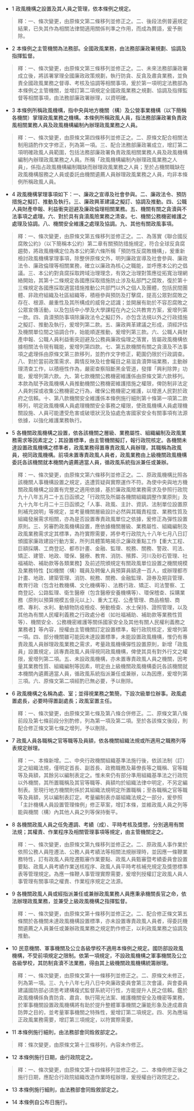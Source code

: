 * 1 政風機構之設置及其人員之管理，依本條例之規定。

> 釋：一、條次變更，由原條文第二條移列並修正之。二、後段法例普遍規定結果，已失其作為相關法律間適用關係判準之作用，而成為贅語，爰予刪除。

* 2 本條例之主管機關為法務部。全國政風業務，由法務部廉政署規劃、協調及指揮監督。

> 釋：一、條次變更，由原條文第三條移列並修正之。二、未來法務部廉政署成立後，將該署掌理全國廉政政策規劃，執行防貪、反貪及肅貪業務，並負責全國政風業務之督導、考核及協調等相關事項，爰於第一項明定法務部為本條例之主管機關，並增訂第二項規定全國政風業務之規劃、協調及指揮監督等相關事項，由法務部廉政署辦理，以資明確。

* 3 本條例所稱政風機構，指中央與地方機關（構）及公營事業機構（以下簡稱各機關）掌理政風業務之機構。本條例所稱政風人員，指法務部廉政署負責政風相關業務人員及政風機構編制內辦理政風業務之人員。

> 釋：一、條次變更，由原條文第四條移列並修正之。二、原條文配合相關法制用語酌作文字修正，列為第一項。三、配合法務部廉政署成立，增訂第二項明確政風人員範圍，包括法務部廉政署負責政風相關業務人員及政風機構編制內辦理政風業務之人員。所稱「政風機構編制內辦理政風業務之人員」，係指占政風機構編制職缺而辦理政風業務之人員；至於占機關職缺在政風機構服務之人員或委託由機關遴薦人員辦理政風業務之人員，均非本條例所稱政風人員。

* 4 政風機構掌理事項如下：一、廉政之宣導及社會參與。二、廉政法令、預防措施之擬訂、推動及執行。三、廉政興革建議之擬訂、協調及推動。四、公職人員財產申報、利益衝突迴避及廉政倫理相關業務。五、機關有關之貪瀆與不法事項之處理。六、對於具有貪瀆風險業務之清查。七、機關公務機密維護之處理及協調。八、機關安全維護之處理及協調。九、其他有關政風事項。

> 釋：一、條次變更，由原條文第五條移列並修正之。二、為落實《聯合國反腐敗公約》（以下簡稱本公約）第二章有關預防措施規定，符合全球反貪腐趨勢，將政風機構定位為本公約第六條所稱「預防性反腐敗機構」，爰重新檢討政風機構掌理事項，除整併原條文外，明列廉政宣導及社會參與、廉政法令、廉政倫理等相關業務，確立以廉政為核心之職能，並呼應本公約之倡議。三、本公約對貪腐採取跨域治理理念，有效之治理對策應從拓寬治理網絡開始，其第十二條規定各國應採取措施防止涉及私部門之腐敗，復於第十三條規定各國應採取適當措施推動公共部門以外之個人及團體，包括民間團體、非政府組織及社區組織等，積極參與預防及打擊腐，提高公眾對腐敗之存在、根源、嚴重性及其所構成的威脅之認識；並開展有助於不容忍腐敗之公眾宣傳活動，以及包括中小學及大學課程在內之公共教育方案，爰增列第一款。四、貪瀆預防事項除廉政法令之擬訂外，亦包含法規以外之行政措施之擬訂、推動及執行，爰增列第二款。五、廉政興革建議之形成，須經評估及機關單位間之協調合作，始能順遂推動，爰增列第三款。六、公職人員財產申報、公職人員利益衝突迴避及公務員廉政倫理之落實，皆屬政風機構依據相關法令現有職能，爰增列第四款。七、第五款機關有關之貪瀆及不法事項之處理係由原條文第三款移列，並酌作文字修正，範圍仍限於行政調查。八、對於當前政策需求、輿情反映及社會矚目之易滋貪瀆弊端業務，主動辦理清查工作，以積極性作為，嚴密查察阻斷黑金管道，發揮「興利除弊」功能，爰增列第六款。九、第七款機關公務機密維護係由原條文第六款移列。本款為賦予政風機構人員推動機關公務機密維護措施之權限，俾防制非法定人員刺探或收集公務機密之行為，確保公務機密之維護，以增進人民對於政府之信賴。十、第八款機關安全維護係本條例施行細則第十條第一項第二款移列，明定政風機構人員處理機關安全事務之權限，使政風機構人員處理機關設施、人員可能遭受危害或破壞狀況及協處危害國家安全有關事項有法源依據，以強化維護業務執行。

* 5 各機關政風機構之設置，依各該機關之層級、業務屬性、組織編制及政風業務需求等因素定之；其設置標準，由主管機關擬訂，報行政院核定。各機關未達設置政風機構之標準者，政風業務得置專責政風人員辦理，其職稱為政風員，視同政風機構。前項未置專責政風人員者，政風業務由上級機關政風機構委託各該機關就本機關內遴薦適當人員，循政風系統指派兼任或兼辦。

> 釋：一、條次變更，由原條文第六條移列並修正之。二、原政風機構比照各該機關人事機構設置之規定，迭遭質疑與實際運作不符。為使中央與地方機關政風機構之設置有完整之適用依據，基於廉政風險業務需求及參照行政院九十八年五月二十五日函頒之「行政院及所屬各機關組織調整作業原則」及九十九年七月二十三日函頒之「人事、政風、主計、資訊、法制單位設置原則補充說明」等規定，並考量機關層級設計必然與其職責程度、業務性質及組織發展需求相關，亦為是否設置專責政風單位之依據，爰修正為彈性設置原則。三、另審酌政風機構設置，應依據機關層級、業務屬性、組織編制及政風業務需求定其標準，為符實際需要，將參考行政院九十八年七月八日訂頒國家廉政建設行動方案，所列具體策略揭示之廉政重點工作【重大工程、巨額採購、工商登記、都市計畫、金融、監理、稅務、關務、警政、司法、矯正、建管、地政、環保、醫療、教育、消防、殯葬、河川及砂石管理、社福補助、補助款等各類業務】及前述院頒規定有關政風單位設置之機關規模及業務特性【如機關（構）職員及聘僱人員預算員額達一百人，或辦理都市計畫、地政、建築管理、消防、稅務、關務、金融監理、證券及期貨管理、教育行政（包含社教機構、文化機構等）、法務行政、矯正、司法警察、工商登記、公路監理、衛生醫療（包含醫療安養機構等）、環保稽查、採購業務（原則以預算規模五億元以上）、重大工程、公產管理、商品檢驗、商標、專利、水利、動植物防疫檢疫、勞動檢查、水土保持、證照管理，以及其他為有關人民權利義務之行政處分者（如社福補助、補助款等業務性質等）、機關安全、公務機密維護等關係國家安全及其他有關人民權利義務之業務者】等內容，授權由主管機關訂定設置標準，報行政院核定，爰增列第一項。四、部分機關雖可能因未達設置標準，未能設置政風機構，惟仍有專責政風人員辦理政風業務之需求，考量政風機構彈性設置原則，新增「政風員」設置規定，該專責政風人員得視同政風機構，俾使其具有對外行文之權限，爰增列第二項。五、未設政風機構，亦未置專責政風人員之機關，因考量其業務性質、組織編制等因素，明定由上級機關政風機構委託各該機關就本機關內遴薦適當人員，循政風系統指派兼任或兼辦，以為因應，爰增列第三項。六、原條文第二項經酌已無必要，予以刪除。

* 6 政風機構之名稱為處、室；並得視業務之繁簡，下設次級單位辦事。政風處置處長，必要時得置副處長；政風室置主任。

> 釋：一、條次變更，由原條文第七條及第八條合併修正。二、原條文第八條前段及第七條前段分別酌修，列為第一項及第二項。至於各該條文後段，則配合修正條文第七條之增列，予以刪除。

* 7 政風人員各職稱之官等職等及員額，依各機關組織法規或所適用之職務列等表規定辦理。

> 釋：一、本條新增。二、中央行政機關組織基準法施行後，依該法制（訂）定之組織法規，僅明定首長、副首長、政務職務及幕僚長等之職稱、官等職等及員額，其餘另以編制表定之。惟未來仍有部分準用組織基準法之行政院以外機關，其所置職稱及其官等職等、員額均於組織法律中明定，不另定編制表。至現行地方機關則係於其組織法規明定所置職稱；至各職稱之官等職等及員額，另以編制表訂定。考量編制表亦屬組織法規之一部分，爰參照「主計機構人員設置管理條例」修正草案，增訂本條，並維政風人員之列等能與機關（構）內其他人員之列等保持衡平。

* 8 各機關政風人員之任免遷調、考績（成）、平時考核及獎懲，分別適用有關法規；其權責、作業程序及相關管理事項等規定，由主管機關定之。

> 釋：一、條次變更，由原條文第九條移列並修正之。二、原政風人事作業於依照公務人員陞遷法、公務人員考績法等相關法規辦理時，並因應一條鞭業務特性，訂有政風人員陞遷甄審作業要點、政風人員甄審暨考績委員會設置要點、政風人員考績作業送核程序、政風人員平時考核補充規定及獎懲標準表等管理規定。為應一條鞭人事管理實際需要，爰增列授權訂定政風人員人事管理有關事項之權責、作業程序規定之法源。

* 9 各機關政風人員或經指派兼任或兼辦政風業務人員應秉承機關長官之命，依法辦理政風業務，並兼受上級政風機構之指揮監督。

> 釋：一、條次變更，由原條文第十條移列並修正之。二、配合修正條文第五條關於各機關未達政風機構設置標準，亦未設置專責政風人員者，得委託機關遴薦之人員兼任或兼辦政風業務之規定酌作修正，以利政風業務之協調及推動。

* 10 民意機關、軍事機關及公立各級學校不適用本條例之規定。國防部設政風機構，不受前項規定之限制。依第一項規定，不設政風機構之軍事機關及公立各級學校，其防制貪瀆不法業務，得由其上級機關政風機構統籌辦理。

> 釋：一、條次變更，由原條文第十一條移列並修正之。二、原條文未修正，列為第一項。三、九十八年七月八日中央廉政委員會第三次會議，與會委員建議國防部必須思考建構複式監督系統可行性，方能提升人民之信賴。鑑於政風機構係負責防貪、肅貪、執行陽光法案、維護機關安全及機密等業務，於軍事機關設置政風機構將有助於提升整體軍事機關之廉能形象及達成肅貪防弊之目的，並考量軍事機關之特殊性，爰增訂第二項規定。四、另為應端正政風業務需要，增訂第三項規定，以符實際需要。

* 11 本條例施行細則，由法務部會同銓敘部定之。

> 釋：條次變更，由原條文第十三條移列，內容未作修正。

* 12 本條例施行日期，由行政院定之。

> 釋：一、條次變更，由原條文第十四條移列並修正之。二、本條例修正後之施行日期，應配合行政院組織改造作業時程辦理，爰授權由行政院定之。

* 13 本條例施行細則，由法務部會同銓敘部定之。

* 14 本條例自公布日施行。

